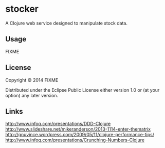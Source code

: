 # stocker

A Clojure web service designed to manipulate stock data.

## Usage

FIXME

## License

Copyright © 2014 FIXME

Distributed under the Eclipse Public License either version 1.0 or (at
your option) any later version.


## Links
http://www.infoq.com/presentations/DDD-Clojure
http://www.slideshare.net/mikeranderson/2013-1114-enter-thematrix
http://gnuvince.wordpress.com/2009/05/11/clojure-performance-tips/
http://www.infoq.com/presentations/Crunching-Numbers-Clojure